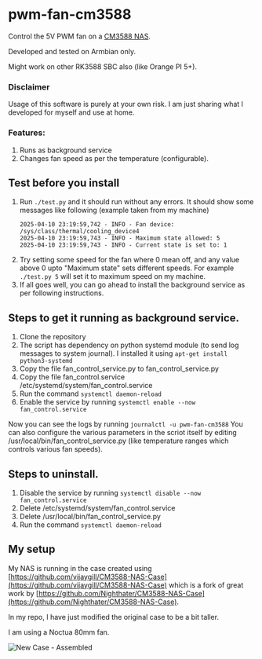 # pwm-fan-cm3588
Control the 5V PWM fan on a [CM3588 NAS](https://www.friendlyelec.com/index.php?route=product/product&path=60&product_id=299).

Developed and tested on Armbian only.

Might work on other RK3588 SBC also (like Orange PI 5+).

### Disclaimer
Usage of this software is purely at your own risk. I am just sharing what I developed for myself and use at home.

### Features:
1. Runs as background service
2. Changes fan speed as per the temperature (configurable).

## Test before you install
1. Run `./test.py` and it should run without any errors. It should show some messages like following (example taken from my machine)
   ```
   2025-04-10 23:19:59,742 - INFO - Fan device: /sys/class/thermal/cooling_device4
   2025-04-10 23:19:59,743 - INFO - Maximum state allowed: 5
   2025-04-10 23:19:59,743 - INFO - Current state is set to: 1
   ```
2. Try setting some speed for the fan where 0 mean off, and any value above 0 upto "Maximum state" sets different speeds.
   For example `./test.py 5` will set it to maximum speed on my machine.
3. If all goes well, you can go ahead to install the background service as per following instructions.

## Steps to get it running as background service.
1. Clone the repository
2. The script has dependency on python systemd module (to send log messages to system journal). I installed it using `apt-get install python3-systemd`
3. Copy the file fan_control_service.py to fan_control_service.py
4. Copy the file fan_control.service /etc/systemd/system/fan_control.service
5. Run the command `systemctl daemon-reload`
6. Enable the service by running `systemctl enable --now fan_control.service`

Now you can see the logs by running `journalctl -u pwm-fan-cm3588`
You can also configure the various parameters in the scriot itself by editing /usr/local/bin/fan_control_service.py (like temperature ranges which controls various fan speeds).

## Steps to uninstall.
1.  Disable the service by running `systemctl disable --now fan_control.service`
2.  Delete /etc/systemd/system/fan_control.service
3.  Delete /usr/local/bin/fan_control_service.py
4.  Run the command `systemctl daemon-reload`

## My setup
My NAS is running in the case created using [https://github.com/vijaygill/CM3588-NAS-Case](https://github.com/vijaygill/CM3588-NAS-Case) which is a fork of great work by [https://github.com/Nighthater/CM3588-NAS-Case](https://github.com/Nighthater/CM3588-NAS-Case).

In my repo, I have just modified the original case to be a bit taller.

I am using a Noctua 80mm fan.

![New Case - Assembled](https://github.com/user-attachments/assets/ff35cb40-59f0-4c74-8cb2-99f19f7d2271)
